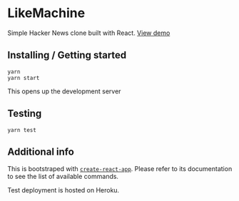 # LikeMachine

Simple Hacker News clone built with React. [View demo](https://damp-ocean-22276.herokuapp.com/)

## Installing / Getting started

```shell
yarn
yarn start
```

This opens up the development server

## Testing

```shell
yarn test
```

## Additional info

This is bootstraped with [`create-react-app`](https://github.com/facebook/create-react-app). Please refer to its documentation to see the list of available commands.

Test deployment is hosted on Heroku.